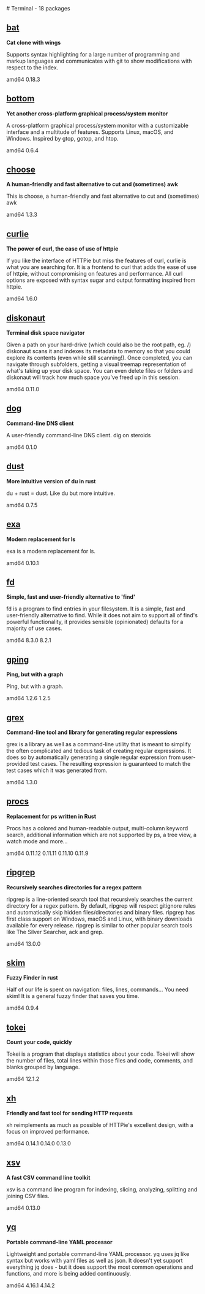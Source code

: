 <!-- terminal.start --># Terminal - 18 packages


## [bat](https://github.com/sharkdp/bat)

__Cat clone with wings__

 Supports syntax highlighting for a large number of programming and markup
 languages and communicates with git to show modifications with respect to the
 index.

<span class="badge arch">amd64</span> <span class="badge version">0.18.3</span>

## [bottom](https://github.com/ClementTsang/bottom)

__Yet another cross-platform graphical process/system monitor__

 A cross-platform graphical process/system monitor with a customizable interface
 and a multitude of features. Supports Linux, macOS, and Windows.
 Inspired by gtop, gotop, and htop.

<span class="badge arch">amd64</span> <span class="badge version">0.6.4</span>

## [choose](https://github.com/theryangeary/choose)

__A human-friendly and fast alternative to cut and (sometimes) awk__

 This is choose, a human-friendly and fast alternative to cut and (sometimes)
 awk

<span class="badge arch">amd64</span> <span class="badge version">1.3.3</span>

## [curlie](https://github.com/rs/curlie)

__The power of curl, the ease of use of httpie__

 If you like the interface of HTTPie but miss the features of curl, curlie is
 what you are searching for. It is a frontend to curl that adds the ease of use
 of httpie, without compromising on features and performance. All curl options
 are exposed with syntax sugar and output formatting inspired from httpie.

<span class="badge arch">amd64</span> <span class="badge version">1.6.0</span>

## [diskonaut](https://github.com/imsnif/diskonaut)

__Terminal disk space navigator__

 Given a path on your hard-drive (which could also be the root path, eg. /)
 diskonaut scans it and indexes its metadata to memory so that you could explore
 its contents (even while still scanning!). Once completed, you can navigate
 through subfolders, getting a visual treemap representation of what's taking up
 your disk space. You can even delete files or folders and diskonaut will track
 how much space you've freed up in this session.

<span class="badge arch">amd64</span> <span class="badge version">0.11.0</span>

## [dog](https://github.com/ogham/dog)

__Command-line DNS client__

 A user-friendly command-line DNS client. dig on steroids

<span class="badge arch">amd64</span> <span class="badge version">0.1.0</span>

## [dust](https://github.com/bootandy/dust)

__More intuitive version of du in rust__

 du + rust = dust. Like du but more intuitive.

<span class="badge arch">amd64</span> <span class="badge version">0.7.5</span>

## [exa](https://github.com/ogham/exa)

__Modern replacement for ls__

 exa is a modern replacement for ls.

<span class="badge arch">amd64</span> <span class="badge version">0.10.1</span>

## [fd](https://github.com/sharkdp/fd)

__Simple, fast and user-friendly alternative to 'find'__

 fd is a program to find entries in your filesystem. It is a simple, fast and
 user-friendly alternative to find. While it does not aim to support all of
 find's powerful functionality, it provides sensible (opinionated) defaults for
 a majority of use cases.

<span class="badge arch">amd64</span> <span class="badge version">8.3.0</span> <span class="badge version">8.2.1</span>

## [gping](https://github.com/orf/gping)

__Ping, but with a graph__

 Ping, but with a graph.

<span class="badge arch">amd64</span> <span class="badge version">1.2.6</span> <span class="badge version">1.2.5</span>

## [grex](https://github.com/pemistahl/grex)

__Command-line tool and library for generating regular expressions__

 grex is a library as well as a command-line utility that is meant to simplify
 the often complicated and tedious task of creating regular expressions. It does
 so by automatically generating a single regular expression from user-provided
 test cases. The resulting expression is guaranteed to match the test cases
 which it was generated from.

<span class="badge arch">amd64</span> <span class="badge version">1.3.0</span>

## [procs](https://github.com/dalance/procs)

__Replacement for ps written in Rust__

 Procs has a colored and human-readable output, multi-column keyword search,
 additional information which are not supported by ps, a tree view, a watch mode
 and more...

<span class="badge arch">amd64</span> <span class="badge version">0.11.12</span> <span class="badge version">0.11.11</span> <span class="badge version">0.11.10</span> <span class="badge version">0.11.9</span>

## [ripgrep](https://github.com/BurntSushi/ripgrep)

__Recursively searches directories for a regex pattern__

 ripgrep is a line-oriented search tool that recursively searches the current
 directory for a regex pattern. By default, ripgrep will respect gitignore rules
 and automatically skip hidden files/directories and binary files. ripgrep has
 first class support on Windows, macOS and Linux, with binary downloads
 available for every release. ripgrep is similar to other popular search tools
 like The Silver Searcher, ack and grep.

<span class="badge arch">amd64</span> <span class="badge version">13.0.0</span>

## [skim](https://github.com/lotabout/skim)

__Fuzzy Finder in rust__

 Half of our life is spent on navigation: files, lines, commands...
 You need skim! It is a general fuzzy finder that saves you time.

<span class="badge arch">amd64</span> <span class="badge version">0.9.4</span>

## [tokei](https://github.com/XAMPPRocky/tokei)

__Count your code, quickly__

 Tokei is a program that displays statistics about your code.
 Tokei will show the number of files, total lines within those files and
 code, comments, and blanks grouped by language.

<span class="badge arch">amd64</span> <span class="badge version">12.1.2</span>

## [xh](https://github.com/ducaale/xh)

__Friendly and fast tool for sending HTTP requests__

 xh reimplements as much as possible of HTTPie's excellent design, with a focus
 on improved performance.

<span class="badge arch">amd64</span> <span class="badge version">0.14.1</span> <span class="badge version">0.14.0</span> <span class="badge version">0.13.0</span>

## [xsv](https://github.com/BurntSushi/xsv)

__A fast CSV command line toolkit__

 xsv is a command line program for indexing, slicing, analyzing, splitting and
 joining CSV files.

<span class="badge arch">amd64</span> <span class="badge version">0.13.0</span>

## [yq](https://github.com/mikefarah/yq)

__Portable command-line YAML processor__

 Lightweight and portable command-line YAML processor. yq uses jq like syntax
 but works with yaml files as well as json. It doesn't yet support everything jq
 does - but it does support the most common operations and functions, and more
 is being added continuously.

<span class="badge arch">amd64</span> <span class="badge version">4.16.1</span> <span class="badge version">4.14.2</span>
<!-- terminal.end -->
